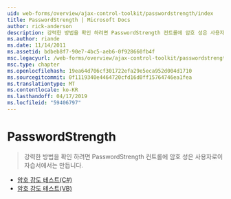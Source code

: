 ```yaml
---
uid: web-forms/overview/ajax-control-toolkit/passwordstrength/index
title: PasswordStrength | Microsoft Docs
author: rick-anderson
description: 강력한 방법을 확인 하려면 PasswordStrength 컨트롤에 암호 성은 사용자로이 자습서에서는 만듭니다.
ms.author: riande
ms.date: 11/14/2011
ms.assetid: bdbeb8f7-90e7-4bc5-aeb6-0f928660fb4f
msc.legacyurl: /web-forms/overview/ajax-control-toolkit/passwordstrength
msc.type: chapter
ms.openlocfilehash: 19ea64d706cf301722efa29e5eca952d004d1710
ms.sourcegitcommit: 0f1119340e4464720cfd16d0ff15764746ea1fea
ms.translationtype: MT
ms.contentlocale: ko-KR
ms.lasthandoff: 04/17/2019
ms.locfileid: "59406797"
---
```

# <a name="passwordstrength"></a>PasswordStrength

> 강력한 방법을 확인 하려면 PasswordStrength 컨트롤에 암호 성은 사용자로이 자습서에서는 만듭니다.


- [암호 강도 테스트(C#)](testing-the-strength-of-a-password-cs.md)
- [암호 강도 테스트(VB)](testing-the-strength-of-a-password-vb.md)
